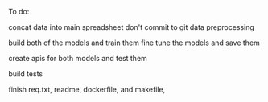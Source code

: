 To do:

concat data into main spreadsheet
don't commit to git
data preprocessing

build both of the models and train them
fine tune the models and save them

create apis for both models and test them

build tests

finish req.txt, readme, dockerfile, and makefile, 